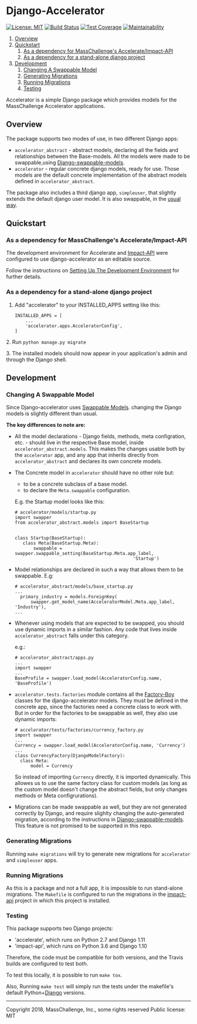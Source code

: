 # Django-Accelerator

 [![License: MIT](https://img.shields.io/badge/License-MIT-yellow.svg)](https://opensource.org/licenses/MIT)
[![Build Status](https://travis-ci.org/masschallenge/impact-api.svg?branch=development)](https://travis-ci.org/masschallenge/django-accelerator)
[![Test Coverage](https://api.codeclimate.com/v1/badges/2636b03b81f405b133f5/test_coverage)](https://codeclimate.com/github/masschallenge/django-accelerator/test_coverage)
[![Maintainability](https://api.codeclimate.com/v1/badges/2636b03b81f405b133f5/maintainability)](https://codeclimate.com/github/masschallenge/django-accelerator/maintainability)

1. [Overview](#overview)
2. [Quickstart](#quickstart)
   1. [As a dependency for MassChallenge's Accelerate/Impact-API](
  #as-a-dependency-for-masschallenges-accelerateimpact-api)
   2. [As a dependency for a stand-alone django project](
   #as-a-dependency-for-a-stand-alone-django-project)
3. [Development](#Development)
   1. [Changing A Swappable Model](#changing-a-swappable-model)
   2. [Generating Migrations](#generating-migrations)
   3. [Running Migrations](#running-migrations)
   4. [Testing](#testing)

Accelerator is a simple Django package which provides models for the
MassChallenge Accelerator applications.

## Overview

The package supports two modes of use, in two different Django apps:

- `accelerator_abstract` - abstract models, declaring all the fields
and relationships between the Base-models. All the models were made to
be swappable,using [Django-swappable-models](
https://github.com/wq/django-swappable-models).
- `accelerator` - regular concrete django models, ready for use. Those
models are the default concrete implementation of the abstract models
defined in `accelerator_abstract`.

The package also includes a third django app, `simpleuser`, that
slightly extends the default django user model. It is also swappable,
in the [usual way](
https://docs.djangoproject.com/en/2.0/topics/auth/customizing/#changing-to-a-custom-user-model-mid-project).


## Quickstart

### As a dependency for MassChallenge's Accelerate/Impact-API

The development environment for Accelerate and [Impact-API](
https://github.com/masschallenge/impact-api/) were configured to use
django-accelerator as an editable source.

Follow the instructions on [Setting Up The Development Environment](
https://github.com/masschallenge/standards/blob/master/setup_development_environment.md)
for further details.

### As a dependency for a stand-alone django project

1.  Add "accelerator" to your INSTALLED\_APPS setting like this:
    
        INSTALLED_APPS = [
            ...
            'accelerator.apps.AcceleratorConfig',
        ]

2\. Run `python manage.py migrate` 

3\. The installed models should now appear in your application's admin and
through the Django shell.

## Development

### Changing A Swappable Model

Since Django-accelerator uses [Swappable Models](
https://github.com/wq/django-swappable-models). changing the Django
models is slightly different than usual.

**The key differences to note are:**

- All the model declarations - Django fields, methods, meta configration,
etc. - should live in the respective Base model, inside 
`accelerator_abstract.models`. This makes the changes usable both
by the `accelerator` app, and any app that inherits directly
from `accelerator_abstract` and declares its own concrete models.
- The Concrete model in `accelerator` should have no other role
but:
   - to be a concrete subclass of a base model.
   - to declare the `Meta.swappable` configuration.
 
  E.g. the Startup model looks like this:
  ```
  # accelerator/models/startup.py
  import swapper
  from accelerator_abstract.models import BaseStartup
  
  
  class Startup(BaseStartup):
     class Meta(BaseStartup.Meta):
         swappable = swapper.swappable_setting(BaseStartup.Meta.app_label,
                                               'Startup')
  ```
- Model relationships are declared in such a way that allows them to 
be swappable. E.g:
  ```
  # accelerator_abstract/models/base_startup.py
  ...
    primary_industry = models.ForeignKey(
        swapper.get_model_name(AcceleratorModel.Meta.app_label, 'Industry'),  
  ...
  ```
- Whenever using models that are expected to be swapped, you should use
dynamic imports in a similar fashion. Any code that lives inside
`accelerator_abstract` falls under this category.
  
  e.g.:
  ```
  # accelerator_abstract/apps.py
  ...
  import swapper
  ...
  BaseProfile = swapper.load_model(AcceleratorConfig.name, 'BaseProfile')
  ```
- `accelerator.tests.factories` module contains all the [Factory-Boy](
http://factoryboy.readthedocs.io/en/latest/) classes for the
django-accelerator models. They must be defined in the concrete
app, since the factories need a concrete class to work with. But in order
for the factories to be swappable as well, they also use dynamic imports:
  ```
  # accelerator/tests/factories/currency_factory.py
  import swapper
  ...
  Currency = swapper.load_model(AcceleratorConfig.name, 'Currency')
  ...
  class CurrencyFactory(DjangoModelFactory):
    class Meta:
        model = Currency
  ```
  So instead of importing `Currency` directly, it is imported dynamically.
  This allowes us to use the same factory class for custom models (as
  long as the custom model doesn't change the abstract fields, but
  only changes methods or Meta configrurations).
- Migrations can be made swappable as well, but they are not
generated correctly by Django, and require slighlty changing the 
auto-generated migration, according to the instructions in
[Django-swappable-models](https://github.com/wq/django-swappable-models).
This feature is not promised to be supported in this repo.

### Generating Migrations

Running `make migrations` will try to generate new migrations
for `accelerator` and `simpleuser` apps.


### Running Migrations

As this is a package and not a full app, it is impossible
to run stand-alone migrations. The `Makefile` is configured
to run the migrations in the [impact-api](
https://github.com/masschallenge/impact-api/) project in
which this project is installed.

### Testing

This package supports two Django projects:
- 'accelerate', which runs on Python 2.7 and Django 1.11
- 'impact-api', which runs on Python 3.6 and Django 1.10

Therefore, the code must be compatible for both versions,
and the Travis builds are configured to test both.

To test this locally, it is possible to run `make tox`.

Also, Running `make test` will simply run the tests
under the makefile's default Python+[Django](
https://github.com/masschallenge/django-accelerator/blob/development/Makefile#L94)
versions.

---
Copyright 2018, MassChallenge, Inc., some rights reserved
Public license: MIT
